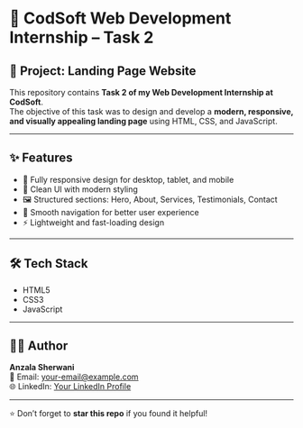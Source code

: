 # 🌟 CodSoft Web Development Internship – Task 2

## 📌 Project: Landing Page Website

This repository contains **Task 2 of my Web Development Internship at CodSoft**.  
The objective of this task was to design and develop a **modern, responsive, and visually appealing landing page** using HTML, CSS, and JavaScript.  

---

## ✨ Features
- 📱 Fully responsive design for desktop, tablet, and mobile  
- 🎨 Clean UI with modern styling  
- 🖼️ Structured sections: Hero, About, Services, Testimonials, Contact  
- 🔗 Smooth navigation for better user experience  
- ⚡ Lightweight and fast-loading design  

---

## 🛠️ Tech Stack
- HTML5  
- CSS3  
- JavaScript 

---
## 👩‍💻 Author
**Anzala Sherwani**  
📧 Email: your-email@example.com  
🌐 LinkedIn: [Your LinkedIn Profile](#)  

---

⭐ Don’t forget to **star this repo** if you found it helpful!
